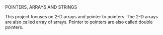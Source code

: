 POINTERS, ARRAYS AND STRINGS

This project focuses on 2-D arrays and pointer to pointers.
The 2-D arrays are also called array of arrays.
Pointer to pointers are also called double pointers.
